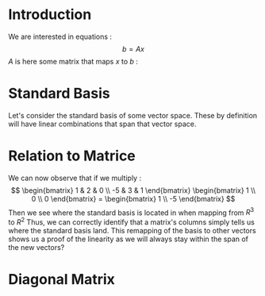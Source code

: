 # Introduction
We are interested in equations :
$$
b = Ax
$$
$A$ is here some matrix that maps $x$ to $b$ :

# Standard Basis
Let's consider the standard basis of some vector space.
These by definition will have linear combinations that span that vector space.

# Relation to Matrice
We can now observe that if we multiply :
$$
\begin{bmatrix}
1 & 2 & 0 \\
-5 & 3 & 1
\end{bmatrix}
\begin{bmatrix}
1 \\
0 \\
0
\end{bmatrix} = 
\begin{bmatrix}
1 \\
-5
\end{bmatrix}
$$
Then we see where the standard basis is located in when mapping from $R^3$ to $R^2$
Thus, we can correctly identify that a matrix's columns simply tells us where the standard basis land.
This remapping of the basis to other vectors shows us a proof of the linearity as we will always stay within the span of the new vectors?

# Diagonal Matrix